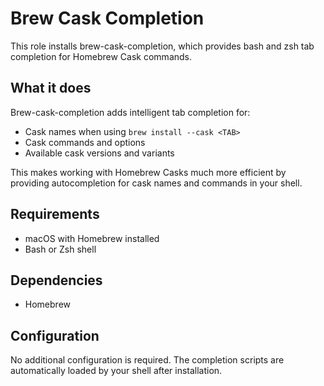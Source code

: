 # Brew Cask Completion

This role installs brew-cask-completion, which provides bash and zsh tab completion for Homebrew Cask commands.

## What it does

Brew-cask-completion adds intelligent tab completion for:
- Cask names when using `brew install --cask <TAB>`
- Cask commands and options
- Available cask versions and variants

This makes working with Homebrew Casks much more efficient by providing autocompletion for cask names and commands in your shell.

## Requirements

- macOS with Homebrew installed
- Bash or Zsh shell

## Dependencies

- Homebrew

## Configuration

No additional configuration is required. The completion scripts are automatically loaded by your shell after installation.
